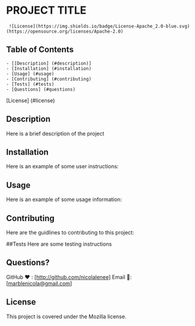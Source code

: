 
  # PROJECT TITLE
  
     ![License](https://img.shields.io/badge/License-Apache_2.0-blue.svg)(https://opensource.org/licenses/Apache-2.0)
      

  ## Table of Contents
    - [[Description] (#description)]
    - [Installation] (#installation)
    - [Usage] (#usage)
    - [Contributing] (#contributing)
    - [Tests] (#tests)
    - [Questions] (#questions)
    
  [License] (#license)

  ## Description
  Here is a brief description of the project

  ## Installation
  Here is an example of some user instructions:

  ## Usage
  Here is an example of some usage information:

  ## Contributing
  Here are the guidlines to contributing to this project:

  ##Tests
  Here are some testing instructions


  ## Questions?
  GitHub ❤️ : [http://github.com/nicolalenee]
  Email 📧: [marblenicola@gmail.com]

  
  ## License
  This project is covered under the Mozilla license.
    

